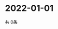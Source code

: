 # 2022-01-01
  共 0条

  <!-- BEGIN -->
  <!-- 最后更新时间Sat Jan 01 2022 18:04:45 GMT+0000 (Coordinated Universal Time) -->
  
  <!-- END -->
  
  